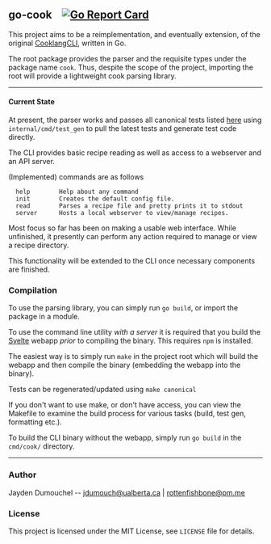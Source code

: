 ## go-cook &nbsp;&nbsp; [![Go Report Card](https://goreportcard.com/badge/git.sr.ht/~rottenfishbone/go-cook)](https://goreportcard.com/report/git.sr.ht/~rottenfishbone/go-cook)
This project aims to be a reimplementation, and eventually extension, of the original 
[CooklangCLI](https://github.com/cooklang/CookCLI), written in Go.  

The root package provides the parser and the requisite types under the package name `cook`. 
Thus, despite the scope of the project, importing the root will provide a 
lightweight cook parsing library.

-------

#### Current State
At present, the parser works and passes all canonical tests listed 
[here](https://github.com/cooklang/spec/tree/fa9bc51515b3317da434cb2b5a4a6ac12257e60b/tests) 
using `internal/cmd/test_gen` to pull the latest tests and generate test code directly.

The CLI provides basic recipe reading as well as access to a webserver and an API server.

(Implemented) commands are as follows
```
  help        Help about any command
  init        Creates the default config file.
  read        Parses a recipe file and pretty prints it to stdout
  server      Hosts a local webserver to view/manage recipes.
```

Most focus so far has been on making a usable web interface. While unfinished, it presently
can perform any action required to manage or view a recipe directory.

This functionality will be extended to the CLI once necessary components are finished.

### Compilation 
To use the parsing library, you can simply run `go build`, 
or import the package in a module. 

To use the command line utility *with a server* it is required that you build the 
[Svelte](https://svelte.dev/) webapp *prior* to compiling the binary. 
This requires `npm` is installed.

The easiest way is to simply run `make` in the project root which will build the 
webapp and then compile the binary (embedding the webapp into the binary).

Tests can be regenerated/updated using `make canonical`

If you don't want to use make, or don't have access, you can view the Makefile 
to examine the build process for various tasks (build, test gen, formatting etc.).

To build the CLI binary without the webapp, simply run `go build` in the `cmd/cook/`
directory.

----------

### Author
Jayden Dumouchel -- jdumouch@ualberta.ca | rottenfishbone@pm.me

### License
This project is licensed under the MIT License, see `LICENSE` file for details.

